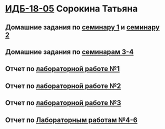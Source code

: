 # [ИДБ-18-05](https://github.com/stankin/design-part-1/wiki/list-idb-18-05) Сорокина Татьяна 
## Домашние задания по [семинару 1](https://github.com/stankin/design-part-1/wiki/sem1) и [семинару 2](https://github.com/stankin/design-part-1/wiki/sem2) 
## Домашние задания по [семинарам 3-4](https://github.com/TatyanaSor/TatyanaSor.github.io/wiki)
## Отчет по [лабораторной работе №1](https://github.com/TatyanaSor/TatyanaSor.github.io/wiki/Лабораторная-работа-№1)
## Отчет по [лабораторной работе №2](https://github.com/TatyanaSor/TatyanaSor.github.io/wiki/Лабораторная-работа-№2)
## Отчет по [лабораторной работе №3](https://github.com/TatyanaSor/TatyanaSor.github.io/wiki/Лабораторная-работа-№3)
## Отчет по [Лабораторным работам №4-6](https://github.com/TatyanaSor/TatyanaSor.github.io/wiki/Лабораторные-работы-№4,5,6)
